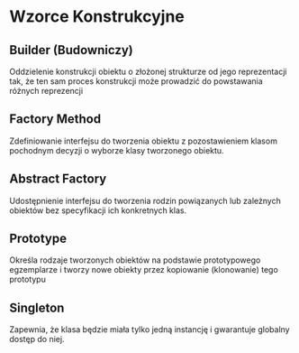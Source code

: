 # Wzorce Konstrukcyjne
## Builder (Budowniczy)
  Oddzielenie konstrukcji obiektu o złożonej strukturze od jego reprezentacji tak, że ten sam proces konstrukcji może prowadzić do powstawania różnych reprezencji
## Factory Method
  Zdefiniowanie interfejsu do tworzenia obiektu z pozostawieniem klasom pochodnym decyzji o wyborze klasy tworzonego obiektu.
## Abstract Factory
  Udostępnienie interfejsu do tworzenia rodzin powiązanych lub zależnych obiektów bez specyfikacji ich konkretnych klas.
## Prototype
  Określa rodzaje tworzonych obiektów na podstawie prototypowego egzemplarze i tworzy nowe obiekty przez kopiowanie (klonowanie) tego prototypu
## Singleton
  Zapewnia, że klasa będzie miała tylko jedną instancję i gwarantuje globalny dostęp do niej.
